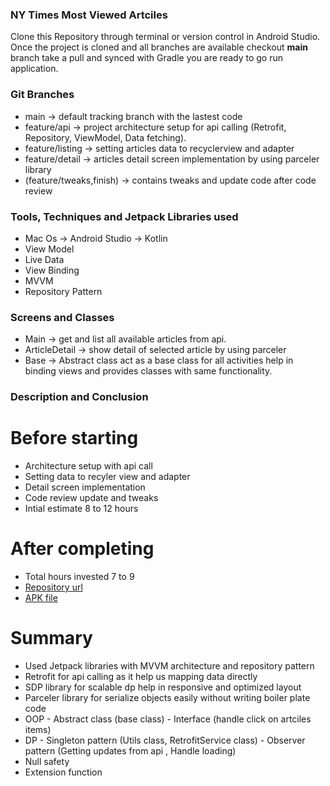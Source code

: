 ### NY Times Most Viewed Artciles 

Clone this Repository through terminal or version control in Android Studio. Once the project is cloned and all branches are available checkout **main** branch take a pull and synced with Gradle you are ready to go run application.

### Git Branches

* main -> default tracking branch with the lastest code 
* feature/api -> project architecture setup for api calling (Retrofit, Repository, ViewModel, Data fetching).
* feature/listing -> setting articles data to recyclerview and adapter
* feature/detail -> articles detail screen implementation by using parceler library
* (feature/tweaks,finish) -> contains tweaks and update code after code review

### Tools, Techniques and Jetpack Libraries used

* Mac Os -> Android Studio -> Kotlin
* View Model
* Live Data
* View Binding
* MVVM
* Repository Pattern

### Screens and Classes

* Main -> get and list all available articles from api.
* ArticleDetail -> show detail of selected article by using parceler 
* Base -> Abstract class act as a base class for all activities help in binding views and provides classes with same functionality.

### Description and Conclusion


# Before starting

* Architecture setup with api call
* Setting data to recyler view and adapter
* Detail screen implementation
* Code review update and tweaks
* Intial estimate 8 to 12 hours
 
# After completing

* Total hours invested 7 to 9
* [Repository url](https://github.com/MUsamaChaudhary/NYTimes.git)
* [APK file](https://drive.google.com/file/d/1WGJw3AKFLbdIvKGLn1DR5Y_fMQb2OQr8/view?usp=sharing)

# Summary

* Used Jetpack libraries with MVVM architecture and repository pattern
* Retrofit for api calling as it help us mapping data directly
* SDP library for scalable dp help in responsive and optimized layout
* Parceler library for serialize objects easily without writing boiler plate code
* OOP - Abstract class (base class) - Interface (handle click on artciles items)
* DP - Singleton pattern (Utils class, RetrofitService class) - Observer pattern (Getting updates from api , Handle loading)
* Null safety
* Extension function


